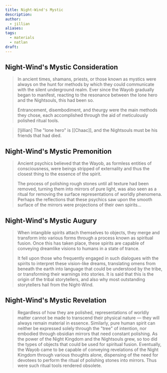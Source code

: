 ```yaml
---
title: Night-Wind's Mystic
description: 
author:
  - jillian
aliases: 
tags:
  - materials
  - natlan
draft:
---
```

## Night-Wind's Mystic Consideration
>In ancient times, shamans, priests, or those known as mystics were always on the hunt for methods by which they could communicate with the silent underground realm. Ever since the Wayob gradually began to manifest, reacting to the resonance between the lone hero and the Nightsouls, this had been so. 
> 
>Entrancement, disembodiment, and theurgy were the main methods they chose, each accomplished through the aid of meticulously polished ritual tools.

> [!jillian]
> The "lone hero" is [[Chaac]], and the Nightsouls must be his friends that had died.
## Night-Wind's Mystic Premonition
>Ancient psychics believed that the Wayob, as formless entities of consciousness, were beings stripped of externality and thus the closest thing to the essence of the spirit. 
>
>The process of polishing rough stones until all texture had been removed, turning them into mirrors of pure light, was also seen as a ritual for removing the surface representations of worldly phenomena. Perhaps the reflections that these psychics saw upon the smooth surface of the mirrors were projections of their own spirits...

## Night-Wind's Mystic Augury
>When intangible spirits attach themselves to objects, they merge and transform into various forms through a process known as spiritual fusion. Once this has taken place, these spirits are capable of conveying dreamlike visions to humans in a state of trance. 
>
>It fell upon those who frequently engaged in such dialogues with the spirits to interpret these vision-like dreams, translating omens from beneath the earth into language that could be understood by the tribe, or transforming their warnings into stories. It is said that this is the origin of the tribal storytellers, and also why most outstanding storytellers hail from the Night-Wind.

## Night-Wind's Mystic Revelation
>Regardless of how they are polished, representations of worldly matter cannot be made to transcend their physical nature — they will always remain material in essence. Similarly, pure human spirit can neither be expressed solely through the "tree" of intention, nor embodied through obsidian mirrors that need constant polishing. As the power of the Night Kingdom and the Nightsouls grew, so too did the types of objects that could be used for spiritual fusion. Eventually, the Wayob came to be capable of conveying revelations of the Night Kingdom through various thoughts alone, dispensing of the need for devotees to perform the ritual of polishing stones into mirrors. Thus were such ritual tools rendered obsolete.